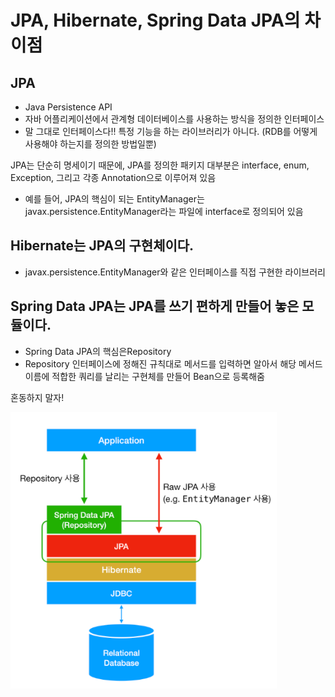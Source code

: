 # JPA, Hibernate, Spring Data JPA의 차이점
## JPA
- Java Persistence API 
- 자바 어플리케이션에서 관계형 데이터베이스를 사용하는 방식을 정의한 인터페이스 
- 말 그대로 인터페이스다!! 특정 기능을 하는 라이브러리가 아니다. (RDB를 어떻게 사용해야 하는지를 정의한 방법일뿐)

JPA는 단순히 명세이기 때문에, JPA를 정의한 패키지 대부분은 interface, enum, Exception, 그리고 각종 Annotation으로 이루어져 있음 
- 예를 들어, JPA의 핵심이 되는 EntityManager는 javax.persistence.EntityManager라는 파일에 interface로 정의되어 있음

## Hibernate는 JPA의 구현체이다.

- javax.persistence.EntityManager와 같은 인터페이스를 직접 구현한 라이브러리

## Spring Data JPA는 JPA를 쓰기 편하게 만들어 놓은 모듈이다.

- Spring Data JPA의 핵심은Repository 
- Repository 인터페이스에 정해진 규칙대로 메서드를 입력하면 알아서 해당 메서드 이름에 적합한 쿼리를 날리는 구현체를 만들어 Bean으로 등록해줌

혼동하지 말자!

![img.png](img.png)